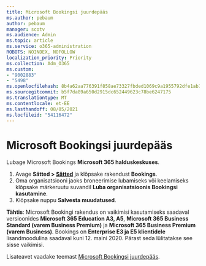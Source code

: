 ```yaml
---
title: Microsoft Bookingsi juurdepääs
ms.author: pebaum
author: pebaum
manager: scotv
ms.audience: Admin
ms.topic: article
ms.service: o365-administration
ROBOTS: NOINDEX, NOFOLLOW
localization_priority: Priority
ms.collection: Adm_O365
ms.custom:
- "9002883"
- "5498"
ms.openlocfilehash: 8b4a62aa776391f858ae73327fbded1069c9a1955792dfe1ab1e1f7384d2db3f
ms.sourcegitcommit: b5f7da89a650d2915dc652449623c78be6247175
ms.translationtype: MT
ms.contentlocale: et-EE
ms.lasthandoff: 08/05/2021
ms.locfileid: "54116472"
---
```

# <a name="get-access-to-microsoft-bookings"></a>Microsoft Bookingsi juurdepääs

Lubage Microsoft Bookings **Microsoft 365 halduskeskuses**.

1. Avage **Sätted > [Sätted](https://admin.microsoft.com/Adminportal/Home?source=applauncher#/Settings/Services)** ja klõpsake rakendust **Bookings**.
2. Oma organisatsiooni jaoks broneerimise lubamiseks või keelamiseks klõpsake märkeruutu suvandil **Luba organisatsioonis Bookingsi kasutamine**.
3. Klõpsake nuppu **Salvesta muudatused**.

**Tähtis**: Microsoft Bookingi rakendus on vaikimisi kasutamiseks saadaval versioonides **Microsoft 365 Education A3, A5**, **Microsoft 365 Business Standard (varem Business Premium)** ja **Microsoft 365 Business Premium (varem Business)**. Bookings on **Enterprise E3 ja E5 klientidele** lisandmoodulina saadaval kuni 12. maini 2020. Pärast seda lülitatakse see sisse vaikimisi.

Lisateavet vaadake teemast [Microsoft Bookingsi juurdepääs](https://support.microsoft.com/en-us/office/get-access-to-microsoft-bookings-5382dc07-aaa5-45c9-8767-502333b214ce).
